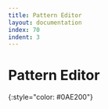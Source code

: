 ```yaml
---
title: Pattern Editor
layout: documentation
index: 70
indent: 3
---
```


Pattern Editor
==============
{:style="color: #0AE200"}

